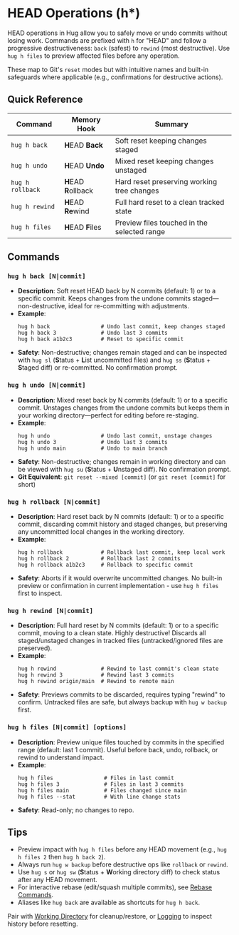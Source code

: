 # HEAD Operations (h*)

HEAD operations in Hug allow you to safely move or undo commits without losing work. Commands are prefixed with `h` for "HEAD" and follow a progressive destructiveness: `back` (safest) to `rewind` (most destructive). Use `hug h files` to preview affected files before any operation.

These map to Git's `reset` modes but with intuitive names and built-in safeguards where applicable (e.g., confirmations for destructive actions).

## Quick Reference

| Command | Memory Hook | Summary |
| --- | --- | --- |
| `hug h back` | **H**EAD **Back** | Soft reset keeping changes staged |
| `hug h undo` | **H**EAD **Undo** | Mixed reset keeping changes unstaged |
| `hug h rollback` | **H**EAD **R**ollback | Hard reset preserving working tree changes |
| `hug h rewind` | **H**EAD **Re**wind | Full hard reset to a clean tracked state |
| `hug h files` | **H**EAD **F**iles | Preview files touched in the selected range |

## Commands

### `hug h back [N|commit]`
- **Description**: Soft reset HEAD back by N commits (default: 1) or to a specific commit. Keeps changes from the undone commits staged—non-destructive, ideal for re-committing with adjustments.
- **Example**:
  ```
  hug h back                # Undo last commit, keep changes staged
  hug h back 3              # Undo last 3 commits
  hug h back a1b2c3         # Reset to specific commit
  ```
- **Safety**: Non-destructive; changes remain staged and can be inspected with `hug sl` (**S**tatus + **L**ist uncommitted files) and `hug ss` (**S**tatus + **S**taged diff) or re-committed. No confirmation prompt.

### `hug h undo [N|commit]`
- **Description**: Mixed reset back by N commits (default: 1) or to a specific commit. Unstages changes from the undone commits but keeps them in your working directory—perfect for editing before re-staging.
- **Example**:
  ```
  hug h undo                # Undo last commit, unstage changes
  hug h undo 3              # Undo last 3 commits
  hug h undo main           # Undo to main branch
  ```
- **Safety**: Non-destructive; changes remain in working directory and can be viewed with `hug su` (**S**tatus + **U**nstaged diff). No confirmation prompt.
- **Git Equivalent**: `git reset --mixed [commit]` (or `git reset [commit]` for short)

### `hug h rollback [N|commit]`
- **Description**: Hard reset back by N commits (default: 1) or to a specific commit, discarding commit history and staged changes, but preserving any uncommitted local changes in the working directory.
- **Example**:
  ```
  hug h rollback            # Rollback last commit, keep local work
  hug h rollback 2          # Rollback last 2 commits
  hug h rollback a1b2c3     # Rollback to specific commit
  ```
- **Safety**: Aborts if it would overwrite uncommitted changes. No built-in preview or confirmation in current implementation - use `hug h files` first to inspect.

### `hug h rewind [N|commit]`
- **Description**: Full hard reset by N commits (default: 1) or to a specific commit, moving to a clean state. Highly destructive! Discards all staged/unstaged changes in tracked files (untracked/ignored files are preserved).
- **Example**:
  ```
  hug h rewind              # Rewind to last commit's clean state
  hug h rewind 3            # Rewind last 3 commits
  hug h rewind origin/main  # Rewind to remote main
  ```
- **Safety**: Previews commits to be discarded, requires typing "rewind" to confirm. Untracked files are safe, but always backup with `hug w backup` first.

### `hug h files [N|commit] [options]`
- **Description**: Preview unique files touched by commits in the specified range (default: last 1 commit). Useful before back, undo, rollback, or rewind to understand impact.
- **Example**:
  ```
  hug h files                # Files in last commit
  hug h files 3              # Files in last 3 commits
  hug h files main           # Files changed since main
  hug h files --stat         # With line change stats
  ```
- **Safety**: Read-only; no changes to repo.

## Tips
- Preview impact with `hug h files` before any HEAD movement (e.g., `hug h files 2` then `hug h back 2`).
- Always run `hug w backup` before destructive ops like `rollback` or `rewind`.
- Use `hug s` or `hug sw` (**S**tatus + **W**orking directory diff) to check status after any HEAD movement.
- For interactive rebase (edit/squash multiple commits), see [Rebase Commands](commits#rebase).
- Aliases like `hug back` are available as shortcuts for `hug h back`.

Pair with [Working Directory](working-dir) for cleanup/restore, or [Logging](logging) to inspect history before resetting.
